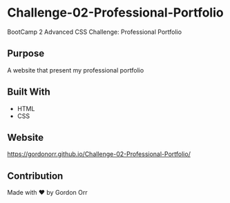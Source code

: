 # Challenge-02-Professional-Portfolio
BootCamp 2 Advanced CSS Challenge: Professional Portfolio

## Purpose
A website that present my professional portfolio

## Built With
* HTML
* CSS

## Website
https://gordonorr.github.io/Challenge-02-Professional-Portfolio/

## Contribution
Made with ❤️ by Gordon Orr

